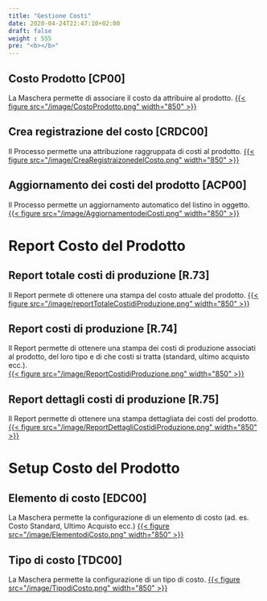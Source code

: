 ```yaml
---
title: "Gestione Costi"
date: 2020-04-24T22:47:10+02:00
draft: false
weight : 555
pre: "<b></b>"
---
```


## Costo Prodotto [CP00]
La Maschera permette di associare il costo da attribuire al prodotto.
[{{< figure src="/image/CostoProdotto.png"  width="850"  >}}](/image/CostoProdotto.png)
## Crea registrazione del costo [CRDC00]
Il Processo permette una attribuzione raggruppata di costi al prodotto.
[{{< figure src="/image/CreaRegistraizonedelCosto.png"  width="850"  >}}](/image/CreaRegistraizonedelCosto.png)
## Aggiornamento dei costi del prodotto [ACP00]
Il Processo permette un aggiornamento automatico del listino in oggetto.
[{{< figure src="/image/AggiornamentodeiCosti.png"  width="850"  >}}](/image/AggiornamentodeiCosti.png)

# Report Costo del Prodotto
## Report totale costi di produzione [R.73]
Il Report permete di ottenere una stampa del costo attuale del prodotto.
[{{< figure src="/image/reportTotaleCostidiProduzione.png"  width="850"  >}}](/image/reportTotaleCostidiProduzione.png)
## Report costi di produzione [R.74]
Il Report permette di ottenere una stampa dei costi di produzione associati al prodotto, del loro tipo e di che costi si tratta (standard, ultimo acquisto ecc.).  
[{{< figure src="/image/ReportCostidiProduzione.png"  width="850"  >}}](/image/ReportCostidiProduzione.png)
## Report dettagli costi di produzione [R.75]
Il Report permette di ottenere una stampa dettagliata dei costi del prodotto.
[{{< figure src="/image/ReportDettagliCostidiProduzione.png"  width="850"  >}}](/image/ReportDettagliCostidiProduzione.png)

# Setup Costo del Prodotto
## Elemento di costo [EDC00]
La Maschera permette la configurazione di un elemento di costo (ad. es. Costo Standard, Ultimo Acquisto ecc.)
[{{< figure src="/image/ElementodiCosto.png"  width="850"  >}}](/image/ElementodiCosto.png)
## Tipo di costo [TDC00]
La Maschera permette la configurazione di un tipo di costo.
[{{< figure src="/image/TipodiCosto.png"  width="850"  >}}](/image/TipodiCosto.png)
